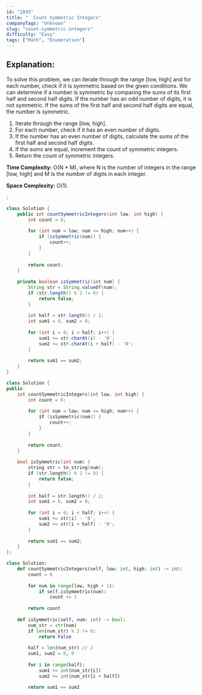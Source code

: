 ```yaml
---
id: "2843"
title: "  Count Symmetric Integers"
companyTags: "Unknown"
slug: "count-symmetric-integers"
difficulty: "Easy"
tags: ["Math", "Enumeration"]
---
```


## Explanation:
To solve this problem, we can iterate through the range [low, high] and for each number, check if it is symmetric based on the given conditions. We can determine if a number is symmetric by comparing the sums of its first half and second half digits. If the number has an odd number of digits, it is not symmetric. If the sums of the first half and second half digits are equal, the number is symmetric.

1. Iterate through the range [low, high].
2. For each number, check if it has an even number of digits.
3. If the number has an even number of digits, calculate the sums of the first half and second half digits.
4. If the sums are equal, increment the count of symmetric integers.
5. Return the count of symmetric integers.

**Time Complexity:** O(N * M), where N is the number of integers in the range [low, high] and M is the number of digits in each integer.

**Space Complexity:** O(1).

:

```java
class Solution {
    public int countSymmetricIntegers(int low, int high) {
        int count = 0;
        
        for (int num = low; num <= high; num++) {
            if (isSymmetric(num)) {
                count++;
            }
        }
        
        return count;
    }
    
    private boolean isSymmetric(int num) {
        String str = String.valueOf(num);
        if (str.length() % 2 != 0) {
            return false;
        }
        
        int half = str.length() / 2;
        int sum1 = 0, sum2 = 0;
        
        for (int i = 0; i < half; i++) {
            sum1 += str.charAt(i) - '0';
            sum2 += str.charAt(i + half) - '0';
        }
        
        return sum1 == sum2;
    }
}
```

```cpp
class Solution {
public:
    int countSymmetricIntegers(int low, int high) {
        int count = 0;
        
        for (int num = low; num <= high; num++) {
            if (isSymmetric(num)) {
                count++;
            }
        }
        
        return count;
    }
    
    bool isSymmetric(int num) {
        string str = to_string(num);
        if (str.length() % 2 != 0) {
            return false;
        }
        
        int half = str.length() / 2;
        int sum1 = 0, sum2 = 0;
        
        for (int i = 0; i < half; i++) {
            sum1 += str[i] - '0';
            sum2 += str[i + half] - '0';
        }
        
        return sum1 == sum2;
    }
};
```

```python
class Solution:
    def countSymmetricIntegers(self, low: int, high: int) -> int:
        count = 0
        
        for num in range(low, high + 1):
            if self.isSymmetric(num):
                count += 1
        
        return count
    
    def isSymmetric(self, num: int) -> bool:
        num_str = str(num)
        if len(num_str) % 2 != 0:
            return False
        
        half = len(num_str) // 2
        sum1, sum2 = 0, 0
        
        for i in range(half):
            sum1 += int(num_str[i])
            sum2 += int(num_str[i + half])
        
        return sum1 == sum2
```